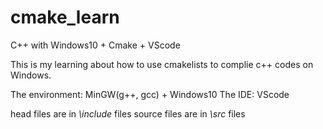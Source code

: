 # cmake_learn
C++ with Windows10 + Cmake + VScode

This is my learning about how to use cmakelists to complie c++ codes on Windows.

The environment: MinGW(g++, gcc) + Windows10
The IDE: VScode

head files are in _\include_ files 
source files are in _\src_ files 

